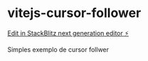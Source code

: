 # vitejs-cursor-follower

[Edit in StackBlitz next generation editor ⚡️](https://stackblitz.com/~/github.com/walvesribeiro/vitejs-cursor-follower)

Simples exemplo de cursor follwer